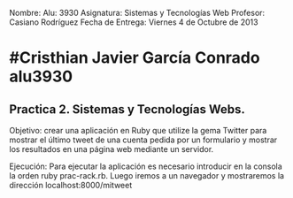 Nombre: 
Alu: 3930
Asignatura: Sistemas y Tecnologías Web
Profesor: Casiano Rodríguez
Fecha de Entrega: Viernes 4 de Octubre de 2013



#Cristhian Javier García Conrado
alu3930
===================


Practica 2. Sistemas y Tecnologías Webs.
------------------

Objetivo: crear una aplicación en Ruby que utilize la gema Twitter para mostrar el último tweet de una cuenta pedida por un formulario y mostrar los resultados en una página web mediante un servidor.

Ejecución: Para ejecutar la aplicación es necesario introducir en la consola la orden ruby prac-rack.rb. Luego iremos a un navegador y mostraremos la dirección localhost:8000/mitweet



